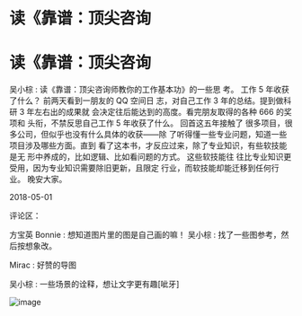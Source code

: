 # 读《靠谱：顶尖咨询

# 读《靠谱：顶尖咨询

吴小棕 : 读《靠谱：顶尖咨询师教你的工作基本功》的一些思 考。 工作 5 年收获了什么？ 前两天看到一朋友的 QQ 空间日 志，对自己工作 3 年的总结。提到做科研 3 年左右出的成果就 会决定往后能达到的高度。看完朋友取得的各种 666 的奖项和 头衔，不禁反思自己工作 5 年收获了什么。 回首这五年接触了 很多项目，很多公司，但似乎也没有什么具体的收获——除 了听得懂一些专业问题，知道一些项目涉及哪些方面。直到 看了这本书，才反应过来，除了专业知识，有些软技能是无 形中养成的，比如逻辑、比如看问题的方式。 这些软技能往 往比专业知识更受用，因为专业知识需要除旧更新，且限定 行业，而软技能却能迁移到任何行业。 晚安大家。

2018-05-01

评论区：

方宝英 Bonnie : 想知道图片里的图是自己画的嘛！ 吴小棕 : 找了一些图参考，然后按想象改。

Mirac : 好赞的导图

吴小棕 : 一些场景的诠释，想让文字更有趣[呲牙]

![image](img/Image_135.png)